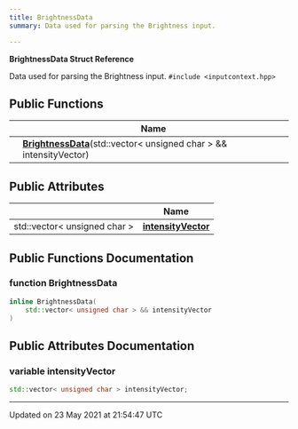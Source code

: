 ```yaml
---
title: BrightnessData
summary: Data used for parsing the Brightness input.  

---
```


**BrightnessData Struct Reference**


Data used for parsing the Brightness input. 
`#include <inputcontext.hpp>`

## Public Functions

|                | Name           |
| -------------- | -------------- |
| | **[BrightnessData](classes/structbrightnessdata/#function-brightnessdata)**(std::vector< unsigned char > && intensityVector) |

## Public Attributes

|                | Name           |
| -------------- | -------------- |
| std::vector< unsigned char > | **[intensityVector](classes/structbrightnessdata/#variable-intensityvector)**  |

## Public Functions Documentation

### function BrightnessData

```cpp
inline BrightnessData(
    std::vector< unsigned char > && intensityVector
)
```


## Public Attributes Documentation

### variable intensityVector

```cpp
std::vector< unsigned char > intensityVector;
```


-------------------------------

Updated on 23 May 2021 at 21:54:47 UTC